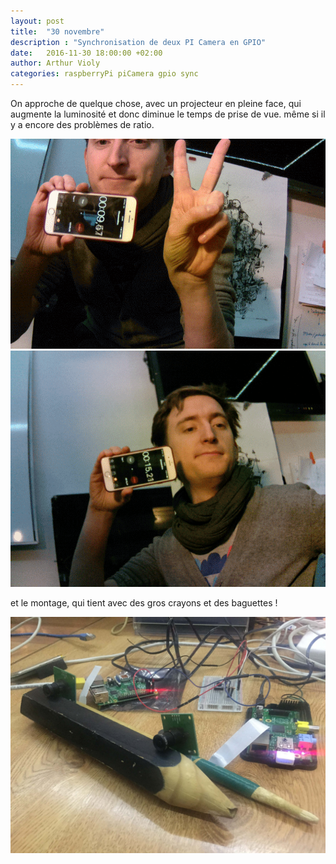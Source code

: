 ```yaml
---
layout: post
title:  "30 novembre"
description : "Synchronisation de deux PI Camera en GPIO"
date:   2016-11-30 18:00:00 +02:00
author: Arthur Violy
categories: raspberryPi piCamera gpio sync
---
```


On approche de quelque chose, avec un projecteur en pleine face, qui augmente la luminosité et donc diminue le temps de prise de vue.
même si il y a encore des problèmes de ratio. 

![00:09:51](images/img-2016-11-30_22-09-08-yeah.gif)
![00:15:21](images/img-2016-11-30_22-09-13-yeah.gif)

et le montage, qui tient avec des gros crayons et des baguettes !

![montage au jack](images/montage-30-11-2016-jack.jpg)
